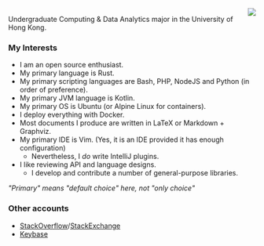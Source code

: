 <img src="https://github-readme-stats.vercel.app/api?username=SOF3&theme=vue-dark&show_icons=true&count_private=true&include_all_commits=true" align="right"/>

Undergraduate Computing &amp; Data Analytics major in the University of Hong Kong.

### My Interests
- I am an open source enthusiast.
- My primary language is Rust.
- My primary scripting languages are Bash, PHP, NodeJS and Python (in order of preference).
- My primary JVM language is Kotlin.
- My primary OS is Ubuntu (or Alpine Linux for containers).
- I deploy everything with Docker.
- Most documents I produce are written in LaTeX or Markdown + Graphviz.
- My primary IDE is Vim. (Yes, it is an IDE provided it has enough configuration)
	- Nevertheless, I *do* write IntelliJ plugins.
- I like reviewing API and language designs.
	- I develop and contribute a number of general-purpose libraries.

*"Primary" means "default choice" here, not "only choice"*

### Other accounts
- [StackOverflow](https://stackoverflow.com/users/3990767/sofe)/[StackExchange](https://stackexchange.com/users/4958971/sofe)
- [Keybase](https://keybase.io/sofe)
